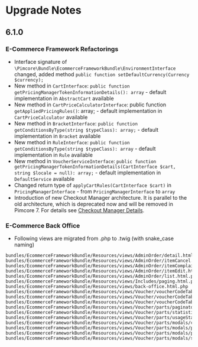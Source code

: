 # Upgrade Notes

## 6.1.0 

### E-Commerce Framework Refactorings
- Interface signature of `\Pimcore\Bundle\EcommerceFrameworkBundle\EnvironmentInterface` changed, added method `public function setDefaultCurrency(Currency $currency);`
- New method in `CartInterface`: `public function getPricingManagerTokenInformationDetails(): array` - default implementation in `AbstractCart` available
- New method in `CartPriceCalculatorInterface`: public function `getAppliedPricingRules()`: array; - default implementation in `CartPriceCalculator` available
- New method in `BracketInterface`: `public function getConditionsByType(string $typeClass): array;` - default implementation in `Bracket` available
- New method in `RuleInterface`: `public function getConditionsByType(string $typeClass): array` - default implementation in `Rule` available
- New method in `VoucherServiceInterface`: `public function getPricingManagerTokenInformationDetails(CartInterface $cart, string $locale = null): array;` - default implementation in `DefaultService` available
- Changed return type of `applyCartRules(CartInterface $cart)` in `PricingManagerInterface` - from `PricingManagerInterface` to `array`
- Introduction of new Checkout Manager architecture. It is parallel to the old architecture, which is deprecated now and will be removed in 
  Pimcore 7. For details see [Checkout Manager Details](../../10_E-Commerce_Framework/13_Checkout_Manager/08_Checkout_Manager_Details.md).

### E-Commerce Back Office
- Following views are migrated from .php to .twig (with snake_case naming)
 ```
 bundles/EcommerceFrameworkBundle/Resources/views/AdminOrder/detail.html.php
 bundles/EcommerceFrameworkBundle/Resources/views/AdminOrder/itemCancel.html.php
 bundles/EcommerceFrameworkBundle/Resources/views/AdminOrder/itemComplaint.html.php
 bundles/EcommerceFrameworkBundle/Resources/views/AdminOrder/itemEdit.html.php
 bundles/EcommerceFrameworkBundle/Resources/views/AdminOrder/list.html.php
 bundles/EcommerceFrameworkBundle/Resources/views/Includes/paging.html.php
 bundles/EcommerceFrameworkBundle/Resources/views/back-office.html.php
 bundles/EcommerceFrameworkBundle/Resources/views/Voucher/voucherCodeTabError.html.php
 bundles/EcommerceFrameworkBundle/Resources/views/Voucher/voucherCodeTabPattern.html.php
 bundles/EcommerceFrameworkBundle/Resources/views/Voucher/voucherCodeTabSingle.html.php
 bundles/EcommerceFrameworkBundle/Resources/views/Voucher/parts/paginator.html.php
 bundles/EcommerceFrameworkBundle/Resources/views/Voucher/parts/statistics.html.php
 bundles/EcommerceFrameworkBundle/Resources/views/Voucher/parts/usageStatisticScript.html.php
 bundles/EcommerceFrameworkBundle/Resources/views/Voucher/parts/modals/cleanupReservationsModal.html.php
 bundles/EcommerceFrameworkBundle/Resources/views/Voucher/parts/modals/pattern/cleanupModal.html.php
 bundles/EcommerceFrameworkBundle/Resources/views/Voucher/parts/modals/pattern/generateModal.html.php
 bundles/EcommerceFrameworkBundle/Resources/views/Voucher/parts/modals/single/assignSettingsModal.html.php
 
 ```